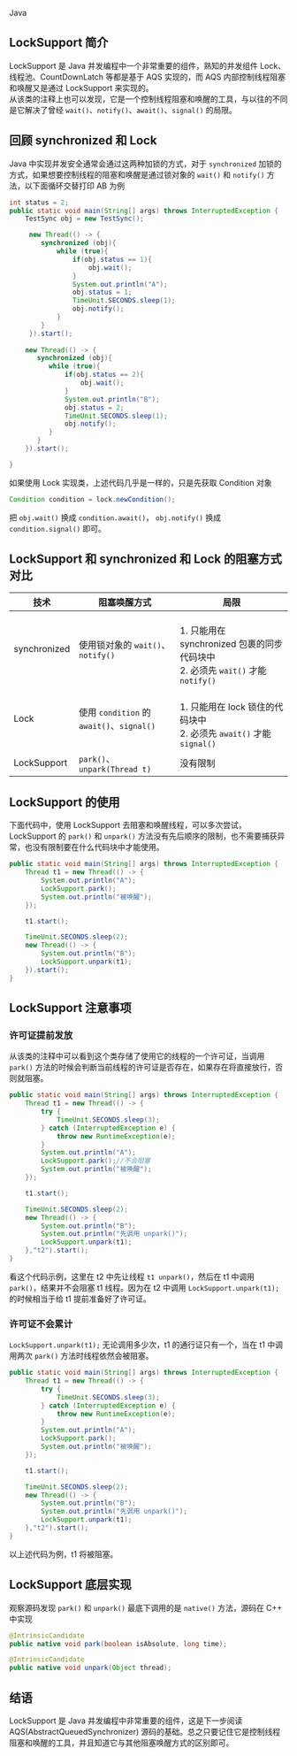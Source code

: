 Java
<a name="zA9ze"></a>
## LockSupport 简介
LockSupport 是 Java 并发编程中一个非常重要的组件，熟知的并发组件 Lock、线程池、CountDownLatch 等都是基于 AQS 实现的，而 AQS 内部控制线程阻塞和唤醒又是通过 LockSupport 来实现的。<br />从该类的注释上也可以发现，它是一个控制线程阻塞和唤醒的工具，与以往的不同是它解决了曾经 `wait()`、`notify()`、`await()`、`signal()` 的局限。
<a name="JytVq"></a>
## 回顾 synchronized 和 Lock
Java 中实现并发安全通常会通过这两种加锁的方式，对于 `synchronized` 加锁的方式，如果想要控制线程的阻塞和唤醒是通过锁对象的 `wait()` 和 `notify()` 方法，以下面循环交替打印 AB 为例
```java
int status = 2;
public static void main(String[] args) throws InterruptedException {
    TestSync obj = new TestSync();

     new Thread(() -> {
        synchronized (obj){
            while (true){
                if(obj.status == 1){
                    obj.wait();
                }
                System.out.println("A");
                obj.status = 1;
                TimeUnit.SECONDS.sleep(1);
                obj.notify();
            }
        }
     }).start();
     
    new Thread(() -> {
       synchronized (obj){
          while (true){
              if(obj.status == 2){
                  obj.wait();
              }
              System.out.println("B");
              obj.status = 2;
              TimeUnit.SECONDS.sleep(1);
              obj.notify();
          }
       }
    }).start();

}
```
如果使用 Lock 实现类，上述代码几乎是一样的，只是先获取 Condition 对象
```java
Condition condition = lock.newCondition();
```
把 `obj.wait()` 换成 `condition.await()`， `obj.notify()` 换成 `condition.signal()` 即可。
<a name="crRN0"></a>
## LockSupport 和 synchronized 和 Lock 的阻塞方式对比
| 技术 | 阻塞唤醒方式 | 局限 |
| --- | --- | --- |
| synchronized | 使用锁对象的 `wait()`、`notify()` | <br />1. 只能用在 synchronized 包裹的同步代码块中 <br />2. 必须先 `wait()` 才能 `notify()`<br /> |
| Lock | 使用 `condition` 的 `await()`、`signal()` | <br />1. 只能用在 lock 锁住的代码块中 <br />2. 必须先 `await()` 才能 `signal()`<br /> |
| LockSupport | `park()`、`unpark(Thread t)` | 没有限制 |

<a name="pF4ca"></a>
## LockSupport 的使用
下面代码中，使用 LockSupport 去阻塞和唤醒线程，可以多次尝试，LockSupport 的 `park()` 和 `unpark()` 方法没有先后顺序的限制，也不需要捕获异常，也没有限制要在什么代码块中才能使用。
```java
public static void main(String[] args) throws InterruptedException {
    Thread t1 = new Thread(() -> {
        System.out.println("A");
        LockSupport.park();
        System.out.println("被唤醒");
    });

    t1.start();

    TimeUnit.SECONDS.sleep(2);
    new Thread(() -> {
        System.out.println("B");
        LockSupport.unpark(t1);
    }).start();
}
```
<a name="vhaTG"></a>
## LockSupport 注意事项
<a name="QHm47"></a>
### 许可证提前发放
从该类的注释中可以看到这个类存储了使用它的线程的一个许可证，当调用 `park()` 方法的时候会判断当前线程的许可证是否存在，如果存在将直接放行，否则就阻塞。
```java
public static void main(String[] args) throws InterruptedException {
    Thread t1 = new Thread(() -> {
        try {
            TimeUnit.SECONDS.sleep(3);
        } catch (InterruptedException e) {
            throw new RuntimeException(e);
        }
        System.out.println("A");
        LockSupport.park();//不会阻塞
        System.out.println("被唤醒");
    });

    t1.start();

    TimeUnit.SECONDS.sleep(2);
    new Thread(() -> {
        System.out.println("B");
        System.out.println("先调用 unpark()");
        LockSupport.unpark(t1);
    },"t2").start();
}
```
看这个代码示例，这里在 t2 中先让线程 `t1 unpark()`，然后在 t1 中调用 `park()`，结果并不会阻塞 t1 线程。因为在 t2 中调用 `LockSupport.unpark(t1);` 的时候相当于给 t1 提前准备好了许可证。
<a name="XyCZ6"></a>
### 许可证不会累计
`LockSupport.unpark(t1);` 无论调用多少次，t1 的通行证只有一个，当在 t1 中调用两次 `park()` 方法时线程依然会被阻塞。
```java
public static void main(String[] args) throws InterruptedException {
    Thread t1 = new Thread(() -> {
        try {
            TimeUnit.SECONDS.sleep(3);
        } catch (InterruptedException e) {
            throw new RuntimeException(e);
        }
        System.out.println("A");
        LockSupport.park();
        System.out.println("被唤醒");
    });

    t1.start();

    TimeUnit.SECONDS.sleep(2);
    new Thread(() -> {
        System.out.println("B");
        System.out.println("先调用 unpark()");
        LockSupport.unpark(t1);
    },"t2").start();
}
```
以上述代码为例，t1 将被阻塞。
<a name="cSKgh"></a>
## LockSupport 底层实现
观察源码发现 `park()` 和 `unpark()` 最底下调用的是 `native()` 方法，源码在 C++ 中实现
```java
@IntrinsicCandidate
public native void park(boolean isAbsolute, long time);

@IntrinsicCandidate
public native void unpark(Object thread);
```
<a name="SfpH3"></a>
## 结语
LockSupport 是 Java 并发编程中非常重要的组件，这是下一步阅读 AQS(AbstractQueuedSynchronizer) 源码的基础。总之只要记住它是控制线程阻塞和唤醒的工具，并且知道它与其他阻塞唤醒方式的区别即可。
